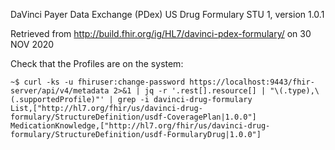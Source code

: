 DaVinci Payer Data Exchange (PDex) US Drug Formulary STU 1, version 1.0.1

Retrieved from http://build.fhir.org/ig/HL7/davinci-pdex-formulary/ on 30 NOV 2020

Check that the Profiles are on the system: 

```
~$ curl -ks -u fhiruser:change-password https://localhost:9443/fhir-server/api/v4/metadata 2>&1 | jq -r '.rest[].resource[] | "\(.type),\(.supportedProfile)"' | grep -i davinci-drug-formulary
List,["http://hl7.org/fhir/us/davinci-drug-formulary/StructureDefinition/usdf-CoveragePlan|1.0.0"]
MedicationKnowledge,["http://hl7.org/fhir/us/davinci-drug-formulary/StructureDefinition/usdf-FormularyDrug|1.0.0"]
```